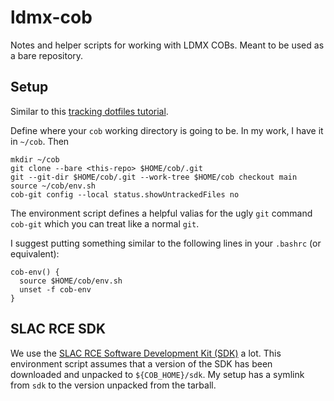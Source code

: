# ldmx-cob

Notes and helper scripts for working with LDMX COBs.
Meant to be used as a bare repository.

## Setup
Similar to this [tracking dotfiles tutorial](https://www.atlassian.com/git/tutorials/dotfiles).

Define where your `cob` working directory is going to be.
In my work, I have it in `~/cob`. Then

```
mkdir ~/cob
git clone --bare <this-repo> $HOME/cob/.git
git --git-dir $HOME/cob/.git --work-tree $HOME/cob checkout main
source ~/cob/env.sh
cob-git config --local status.showUntrackedFiles no
```
The environment script defines a helpful valias for the ugly `git` command `cob-git` which
you can treat like a normal `git`.

I suggest putting something similar to the following lines in your `.bashrc` (or equivalent):
```
cob-env() {
  source $HOME/cob/env.sh
  unset -f cob-env
}
```

## SLAC RCE SDK
We use the [SLAC RCE Software Development Kit (SDK)](https://confluence.slac.stanford.edu/display/RPTUSER/SDK+Download+and+Installation) a lot. 
This environment script assumes that a version of the SDK has been downloaded
and unpacked to `${COB_HOME}/sdk`. My setup has a symlink from `sdk` to the version
unpacked from the tarball.
